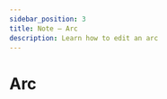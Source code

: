 ```yaml
---
sidebar_position: 3
title: Note — Arc
description: Learn how to edit an arc
---
```


# Arc

<!-- 
## Arc Preview Time Window
The Arc Preview Time Window refers to the amount of time the arc stays in view within the viewport before it overlaps with the ring. The Arc Preview Time Window is exactly equivalent to the **Note Preview Time** dictated in the Setup tab. The longer the **Note Preview Time**, the slower the note.. and the shorter the **Note Preview Time**, the faster the note flies towards the ring.

The time window the player gets to swing at the arc is also dictated by **Note Preview Time**, so the shorter the **Note Preview Time** is, the harder it becomes for the player to score.

## What are Arcs in Symphoni?
Initially designed to simulate the feeling of conducting in tempo, arcs are notes that challenge the player to swing their hand in various directions, in the aims of matching the beat of a song.

![Edit Arc](/img/arc-edit.png)

## Arc Properties

| Property      | Description                                                                                 |
|---------------|---------------------------------------------------------------------------------------------|
| Hand          | Dictates which hand should swing at the note (dominant hand, non-dominant hand, both hands) |
| Timestamp     | The song timestamp in which note perfectly overlaps with ring                               |
| Angle         | Indicates the direction of **where** the arc flies from (ranging from 0-360 degrees)        |
| Span          | Indicates how **large** the arc is (ranging from 0-360 degrees)                             |

## When Creating a New Arc
- Arcs can be snapped to fixed angles by toggling "Snap" in _Create Tool Property_

## When Editing an Existing Arc
- You can **select an existing arc** by:

  - hover & click on an arc in the viewport to select it
  - Click on the arc in the timeline window
- Upon selecting an arc, **you can make edits to it in the _Note Property Window_**
  - Timestamp can be modified either by seconds or beat time

## Additional Tips and Tricks
- In viewport, you can modify the arc's angle by dragging the arc
